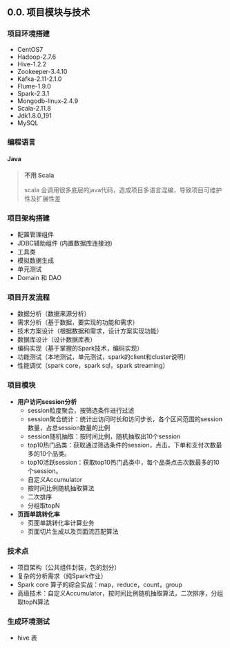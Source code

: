 ## 0.0. 项目模块与技术

### 项目环境搭建

- CentOS7
- Hadoop-2.7.6
- Hive-1.2.2
- Zookeeper-3.4.10
- Kafka-2.11-2.1.0
- Flume-1.9.0
- Spark-2.3.1
- Mongodb-linux-2.4.9
- Scala-2.11.8
- Jdk1.8.0_191
- MySQL

### 编程语言

#### Java

> **不用 Scala**
>
> scala 会调用很多底层的java代码，造成项目多语言混编，导致项目可维护性及扩展性差

### 项目架构搭建

- 配置管理组件
- JDBC辅助组件 (内置数据库连接池)
- 工具类
- 模拟数据生成
- 单元测试
- Domain 和 DAO

### 项目开发流程

- 数据分析（数据来源分析）
- 需求分析（基于数据，要实现的功能和需求）
- 技术方案设计（根据数据和需求，设计方案实现功能）
- 数据库设计（设计数据库表）
- 编码实现（基于掌握的Spark技术，编码实现）
- 功能测试（本地测试，单元测试，spark的client和cluster说明）
- 性能调优（spark core，spark sql，spark streaming）

### 项目模块

- **用户访问session分析**
  - session粒度聚合，按筛选条件进行过滤
  - session聚合统计：统计出访问时长和访问步长，各个区间范围的session数量，占总session数量的比例
  - session随机抽取：按时间比例，随机抽取出10个session
  - top10热门品类：获取通过筛选条件的session，点击，下单和支付次数最多的10个品类。
  - top10活跃session：获取top10热门品类中，每个品类点击次数最多的10个session。
  - 自定义Accumulator
  - 按时间比例随机抽取算法
  - 二次排序
  - 分组取topN
- **页面单跳转化率**
  - 页面单跳转化率计算业务
  - 页面切片生成以及页面流匹配算法

### 技术点

- 项目架构（公共组件封装，包的划分）
- 复杂的分析需求（纯Spark作业）
- Spark core 算子的综合实战：map，reduce，count，group
- 高级技术：自定义Accumulator，按时间比例随机抽取算法，二次排序，分组取topN算法

### 生成环境测试

- hive 表
